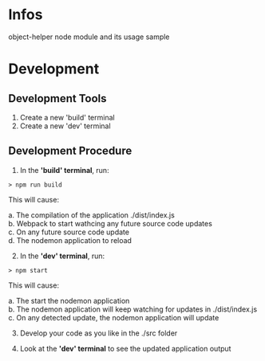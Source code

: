 # Infos

object-helper node module and its usage sample

# Development

## Development Tools

1. Create a new 'build' terminal
2. Create a new 'dev' terminal

## Development Procedure

1. In the **'build' terminal**, run:

```
> npm run build
```

This will cause:  

a. The compilation of the application ./dist/index.js  
b. Webpack to start wathcing any future source code updates  
c. On any future source code update  
d. The nodemon application to reload  

2. In the **'dev' terminal**, run:

```
> npm start
```

This will cause:  

a. The start the nodemon application  
b. The nodemon application will keep watching for updates in ./dist/index.js  
c. On any detected update, the nodemon application will update  

3. Develop your code as you like in the ./src folder

4. Look at the **'dev' terminal** to see the updated application output
